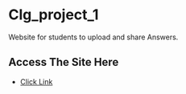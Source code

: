# Clg_project_1
Website for students to upload and share Answers.

## Access The Site Here
- [Click Link]("https://tinyurl.com/4rt9xwku")
